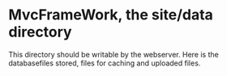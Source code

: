 MvcFrameWork, the site/data directory
=====================================

This directory should be writable by the webserver. Here is the databasefiles stored, files for
caching and uploaded files.

